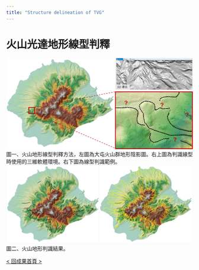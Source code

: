 ```yaml
---
title: "Structure delineation of TVG"
---
```

# 火山光達地形線型判釋   
    
![TVG Map and 3D software environment.](./TVG_Delineation_Zoom.jpg)  
圖一、火山地形線型判釋方法，左圖為大屯火山群地形陰影圖。右上圖為判識線型時使用的三維軟體環境。右下圖為線型判識範例。   
![TVG terrain lineaments.](./TVG_Delineation_Result.jpg)  
圖二、火山地形判識結果。
  
[< 回成果首頁 >](./index.md)  